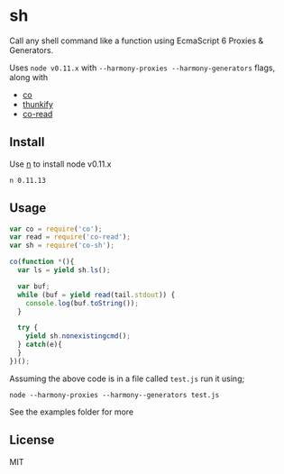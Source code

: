 sh
==

Call any shell command like a function using EcmaScript 6 Proxies & Generators.

Uses `node v0.11.x` with  `--harmony-proxies --harmony-generators` flags, along with 

* [co](https://github.com/visionmedia/co)
* [thunkify](https://github.com/visionmedia/node-thunkify)
* [co-read](https://github.com/juliangruber/co-read)


## Install

Use [n](https://github.com/visionmedia/n) to install node v0.11.x
    
    n 0.11.13

## Usage

```javascript
var co = require('co');
var read = require('co-read');
var sh = require('co-sh');

co(function *(){
  var ls = yield sh.ls();

  var buf;
  while (buf = yield read(tail.stdout)) {
    console.log(buf.toString());
  }

  try {
    yield sh.nonexistingcmd();
  } catch(e){
  }
})();
```

Assuming the above code is in a file called `test.js` run it using;

    node --harmony-proxies --harmony--generators test.js

See the examples folder for more

## License

MIT
